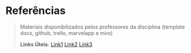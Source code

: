 # Referências

> Materiais disponibilizados pelos professores da disciplina (template docs, github, trello, marvelapp e miro)
>
> **Links Úteis**:
> [Link1](http://www.ppgcom.uerj.br/teses/2007/pdf/03/Claudia_OConor_DC.pdf)
> [Link2](https://www5.usp.br/noticias/especial-2/pesquisa-tenta-entender-a-complicada-relacao-entre-idosos-e-tecnologia/)
> [Link3](https://www.cnnbrasil.com.br/tecnologia/levantamento-indica-que-97-dos-idosos-brasileiros-acessam-a-internet/)
>
